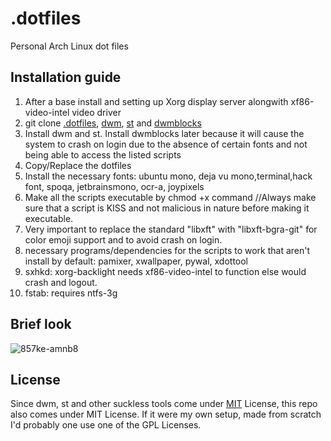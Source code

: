 # .dotfiles
Personal Arch Linux dot files


## Installation guide
1. After a base install and setting up Xorg display server alongwith xf86-video-intel video driver 
2. git clone [.dotfiles](https://github.com/Saumit-D/.dotfiles), [dwm](https://github.com/Saumit-D/dwm), [st](https://github.com/Saumit-D/st) and [dwmblocks](https://github.com/Saumit-D/dwmblocks)
3. Install dwm and st. Install dwmblocks later because it will cause the system to crash on login due to the absence of certain fonts and not being able to access the listed scripts
4. Copy/Replace the dotfiles
5. Install the necessary fonts: ubuntu mono, deja vu mono,terminal,hack font, spoqa, jetbrainsmono, ocr-a, joypixels 
6. Make all the scripts executable by chmod +x command //Always make sure that a script is KISS and not malicious in nature before making it executable.
7. Very important to replace the standard "libxft" with "libxft-bgra-git" for color emoji support and to avoid crash on login.
8. necessary programs/dependencies for the scripts to work that aren't install by default: pamixer, xwallpaper, pywal, xdottool
9. sxhkd: xorg-backlight needs xf86-video-intel to function else would crash and logout.
10. fstab: requires ntfs-3g



## Brief look
![857ke-amnb8](https://user-images.githubusercontent.com/79687674/141660827-528277f8-dbf6-4274-a3d6-0fc84da096e6.gif)

## License
Since dwm, st and other suckless tools come under
[MIT](https://choosealicense.com/licenses/mit/) License, this repo also comes under MIT License. If it were my own setup, made from scratch I'd probably one use one of the GPL Licenses.



